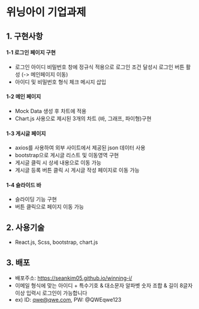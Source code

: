 # 위닝아이 기업과제

## 1. 구현사항

#### 1-1 로그인 페이지 구현
  - 로그인 아이디 비밀번호 창에 정규식 적용으로 로그인 조건 달성시 로그인 버튼 활성 (-> 메인페이지 이동)
  - 아이디 및 비밀번호 형식 체크 메시지 삽입
  
#### 1-2 메인 페이지
  - Mock Data 생성 후 차트에 적용
  - Chart.js 사용으로 제시된 3개의 차트 (바, 그래프, 파이형)구현
  
#### 1-3 게시글 페이지
  - axios를 사용하여 외부 사이트에서 제공된 json 데이터 사용
  - bootstrap으로 게시글 리스트 및 이동영역 구현
  - 게시글 클릭 시 상세 내용으로 이동 가능
  - 게시글 등록 버튼 클릭 시 게시글 작성 페이지로 이동 가능
  
#### 1-4 슬라이드 바
  - 슬라이딩 기능 구현
  - 버튼 클릭으로 페이지 이동 가능

## 2. 사용기술
  - React.js, Scss, bootstrap, chart.js

## 3. 배포
  - 배포주소: https://seankim05.github.io/winning-i/
  - 이메일 형식에 맞는 아이디 + 특수기호 & 대소문자 알파벳 숫자 조합 & 길이 8글자 이상 입력시 로그인이 가능합니다
  - ex) ID: qwe@qwe.com, PW: @QWEqwe123
